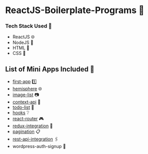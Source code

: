 # ReactJS-Boilerplate-Programs :maple_leaf:

### Tech Stack Used :eyes:
- ReactJS :globe_with_meridians:
- NodeJS :herb:
- HTML :sparkler:
- CSS :lipstick:

## List of Mini Apps Included :pencil:
- [first-app](https://github.com/BeeBombshell/ReactJS-Boilerplate-Programs/tree/master/first-app) :one:
- [hemisphere](https://github.com/BeeBombshell/ReactJS-Boilerplate-Programs/tree/master/hemisphere) :globe_with_meridians:
- [image-list](https://github.com/BeeBombshell/ReactJS-Boilerplate-Programs/tree/master/image-list) :camera:
- [context-api](https://github.com/BeeBombshell/ReactJS-Boilerplate-Programs/tree/master/context-api) :book:
- [todo-list](https://github.com/BeeBombshell/ReactJS-Boilerplate-Programs/tree/master/todo) :page_with_curl:
- [hooks](https://github.com/BeeBombshell/ReactJS-Boilerplate-Programs/tree/master/hooks) :grey_question:
- [react-router](https://github.com/BeeBombshell/ReactJS-Boilerplate-Programs/tree/master/react-router) :video_game:
- [redux-integration](https://github.com/BeeBombshell/ReactJS-Boilerplate-Programs/tree/master/redux-integration) :paperclip:
- [pagination](https://github.com/BeeBombshell/ReactJS-Boilerplate-Programs/tree/master/pagination) :clipboard:
- [rest-api-integration](https://github.com/BeeBombshell/ReactJS-Boilerplate-Programs/tree/master/rest-api-integration) :paperclips:
- wordpress-auth-signup :closed_lock_with_key:
